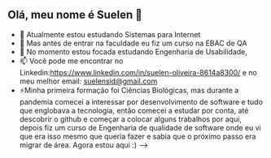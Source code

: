 ## Olá, meu nome é Suelen 👋


- 🔭 Atualmente estou estudando Sistemas para Internet
- 🌱 Mas antes de entrar na faculdade eu fiz um curso na EBAC de QA
- 💬 No momento estou focada estudando Engenharia de Usabilidade,
- 📫 Você pode me encontrar no Linkedin:https://www.linkedin.com/in/suelen-oliveira-8614a8300/
  e no meu melhor email: suelensid@gmail.com
- ⚡Minha primeira formação foi Ciências Biológicas, mas durante a pandemia comecei a interessar por desenvolvimento de software e tudo que englobava a tecnologia, então comecei a estudar por conta, até descobrir o github e começar a colocar alguns trabalhos por aqui, depois fiz um curso de Engenharia de qualidade de software onde eu vi que era isso mesmo que queria fazer e sabia que o próximo passo era migrar de área. Agora estou aqui :)
-->


